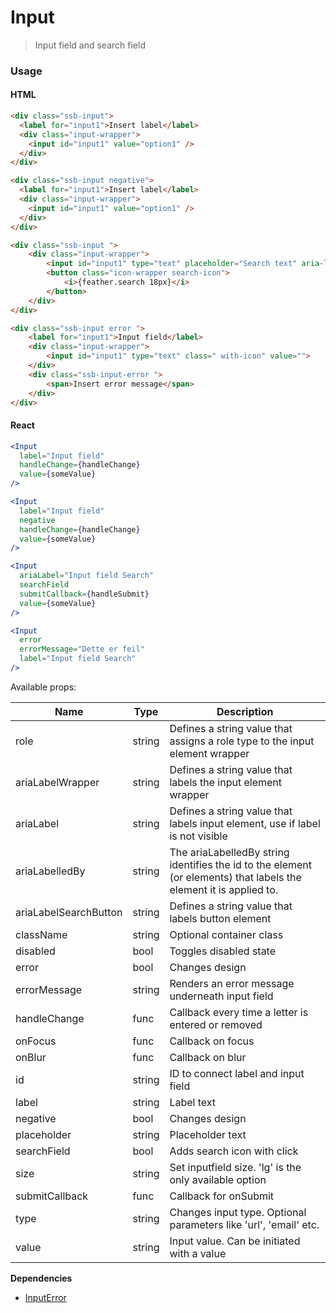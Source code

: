 Input
========

> Input field and search field

### Usage

#### HTML

```html
<div class="ssb-input">
  <label for="input1">Insert label</label>
  <div class="input-wrapper">
    <input id="input1" value="option1" />
  </div>
</div>

<div class="ssb-input negative">
  <label for="input1">Insert label</label>
  <div class="input-wrapper">
    <input id="input1" value="option1" />
  </div>
</div>

<div class="ssb-input ">
    <div class="input-wrapper">
        <input id="input1" type="text" placeholder="Search text" aria-label="Input field Search" class="with-icon" value="">
        <button class="icon-wrapper search-icon">
            <i>{feather.search 18px}</i>
        </button>
    </div>
</div>

<div class="ssb-input error ">
    <label for="input1">Input field</label>
    <div class="input-wrapper">
        <input id="input1" type="text" class=" with-icon" value="">
    </div>
    <div class="ssb-input-error ">
        <span>Insert error message</span>
    </div>
</div>
```

#### React

```jsx harmony
<Input
  label="Input field"
  handleChange={handleChange}
  value={someValue}
/>

<Input
  label="Input field"
  negative
  handleChange={handleChange}
  value={someValue}
/>

<Input
  ariaLabel="Input field Search"
  searchField
  submitCallback={handleSubmit}
  value={someValue}
/>

<Input
  error
  errorMessage="Dette er feil"
  label="Input field Search"
/>
```

Available props:

| Name       | Type           | Description  |
| ---------- | ------------- | ----- |
| role | string | Defines a string value that assigns a role type to the input element wrapper |
| ariaLabelWrapper | string | Defines a string value that labels the input element wrapper |
| ariaLabel | string | Defines a string value that labels input element, use if label is not visible |
| ariaLabelledBy | string |The ariaLabelledBy string identifies the id to the element (or elements) that labels the element it is applied to. |
| ariaLabelSearchButton | string | Defines a string value that labels button element |
| className | string | Optional container class|
| disabled | bool | Toggles disabled state |
| error | bool | Changes design |
| errorMessage | string | Renders an error message underneath input field |
| handleChange | func | Callback every time a letter is entered or removed |
| onFocus | func | Callback on focus |
| onBlur | func | Callback on blur |
| id | string | ID to connect label and input field |
| label | string | Label text |
| negative | bool | Changes design |
| placeholder | string | Placeholder text |
| searchField | bool | Adds search icon with click |
| size | string | Set inputfield size. 'lg' is the only available option |
| submitCallback | func | Callback for onSubmit |
| type | string | Changes input type. Optional parameters like 'url', 'email' etc. |
| value | string | Input value. Can be initiated with a value |

__Dependencies__
 - [InputError](../InputError)
